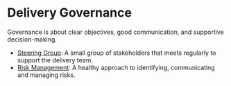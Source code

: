 # Delivery Governance

Governance is about clear objectives, good communication, and supportive decision-making.

* [Steering Group](//delivery_recipe/Delivery/steering_group_meetings.md): A small group of stakeholders that meets regularly to support the delivery team.
* [Risk Management](//delivery_recipe/risk_management.md): A healthy approach to identifying, communicating and managing risks.



